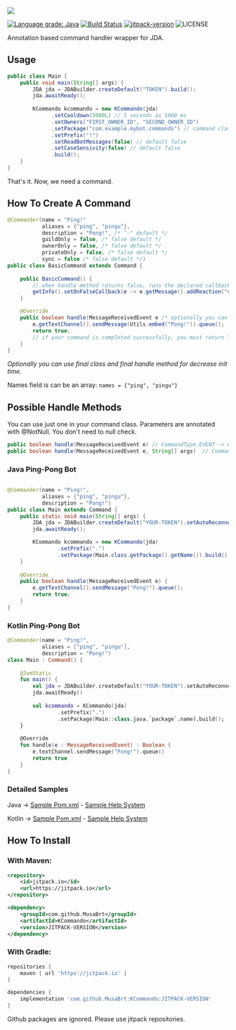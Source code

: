 ![](http://image-write-app.herokuapp.com/?x=880&y=33&size=130&text=koply&url=https%3A%2F%2Fimage-write-app.herokuapp.com%2F%3Fx%3D45%26y%3D25%26size%3D150%26text%3DKCommando%26url%3Dhttps%3A%2F%2Fwww.afcapital.ru%2Fa%2Fpgs%2Fimages%2Fcontent-grid-bg.png)

[![Language grade: Java](https://img.shields.io/lgtm/grade/java/g/MusaBrt/KCommando.svg?logo=lgtm&logoWidth=18)](https://lgtm.com/projects/g/MusaBrt/KCommando/context:java)
[![Build Status](https://travis-ci.com/musabrt/kcommando.svg?branch=master)](https://travis-ci.com/musabrt/kcommando)
[![jitpack-version](https://jitpack.io/v/MusaBrt/KCommando.svg)](https://jitpack.io/#MusaBrt/KCommando)
![LICENSE](https://img.shields.io/github/license/MusaBrt/KCommando?style=flat)

Annotation based command handler wrapper for JDA.

## Usage
```java
public class Main {
    public void main(String[] args) {
        JDA jda = JDABuilder.createDefault("TOKEN").build();
        jda.awaitReady();
        
        KCommando kcommando = new KCommando(jda)
              .setCooldown(5000L) // 5 seconds as 5000 ms
              .setOwners("FIRST_OWNER_ID", "SECOND_OWNER_ID")
              .setPackage("com.example.mybot.commands") // command classes package path
              .setPrefix("!")
              .setReadBotMessages(false) // default false
              .setCaseSensivity(false) // default false
              .build();
    }
}
```

That's it. Now, we need a command.

## How To Create A Command
```java
@Commander(name = "Ping!"
           aliases = {"ping", "pingu"},
           description = "Pong!", /* "-" default */
           guildOnly = false, /* false default */
           ownerOnly = false, /* false default */
           privateOnly = false, /* false default */
           sync = false /* false default */)
public class BasicCommand extends Command {
    
    public BasicCommand() {
        // when handle method returns false, runs the declared callback like this
        getInfo().setOnFalseCallback(e -> e.getMessage().addReaction("⛔").queue());
    }

    @Override
    public boolean handle(MessageReceivedEvent e /* optionally you can use the Params parameter*/) {
        e.getTextChannel().sendMessage(Utils.embed("Pong!")).queue();
        return true;
        // if your command is completed successfully, you must return "true"
    }
}
```
_Optionally you can use final class and final handle method for decrease init time._

Names field is can be an array: `names = {"ping", "pingu"}`

## Possible Handle Methods

You can use just one in your command class. Parameters are annotated with @NotNull. You don't need to null check.

```java
public boolean handle(MessageReceivedEvent e) // CommandType.EVENT -> 0x01
public boolean handle(MessageReceivedEvent e, String[] args)  // CommandType.ARGNEVENT -> 0x02
```

### Java Ping-Pong Bot
```java

@Commander(name = "Ping!",
           aliases = {"ping", "pingu"},
           description = "Pong!")
public class Main extends Command {
    public static void main(String[] args) {
        JDA jda = JDABuilder.createDefault("YOUR-TOKEN").setAutoReconnect(true).build();
        jda.awaitReady();

        KCommando kcommando = new KCommando(jda)
                .setPrefix(".")
                .setPackage(Main.class.getPackage().getName()).build();
    }
    
    @Override
    public boolean handle(MessageReceivedEvent e) {
        e.getTextChannel().sendMessage("Pong!").queue();
        return true;
    }    
}
```

### Kotlin Ping-Pong Bot
```kotlin
@Commander(name = "Ping!",
           aliases = ["ping", "pingu"], 
           description = "Pong!")
class Main : Command() {
    
    @JvmStatic
    fun main() {
        val jda = JDABuilder.createDefault("YOUR-TOKEN").setAutoReconnect(true).build()
        jda.awaitReady()
        
        val kcommando = KCommando(jda)
                .setPrefix(".")
                .setPackage(Main::class.java.`package`.name).build();
    }
    
    @Override
    fun handle(e : MessageReceivedEvent) : Boolean {
        e.textChannel.sendMessage("Pong!").queue()
        return true
    }
}
```

### Detailed Samples
Java -> [Sample Pom.xml](https://github.com/MusaBrt/KCommando/blob/master/java-sample/pom.xml) - [Sample Help System](https://github.com/MusaBrt/KCommando/blob/master/java-sample/src/me/koply/javasample/SampleBot.java)

Kotlin -> [Sample Pom.xml](https://github.com/MusaBrt/KCommando/blob/master/kotlin-sample/pom.xml) - [Sample Help System](https://github.com/MusaBrt/KCommando/blob/master/kotlin-sample/src/me/koply/kotlinsample/SampleBot.kt)

## How To Install
### With Maven:
```xml
<repository>
    <id>jitpack.io</id>
    <url>https://jitpack.io</url>
</repository>

<dependency>
    <groupId>com.github.MusaBrt</groupId>
    <artifactId>KCommando</artifactId>
    <version>JITPACK-VERSION</version>
</dependency>
```
### With Gradle:
```gradle
repositories {
    maven { url 'https://jitpack.io' }
}

dependencies {
    implementation 'com.github.MusaBrt:KCommando:JITPACK-VERSION'
}
```

Github packages are ignored. Please use jitpack repositories.
